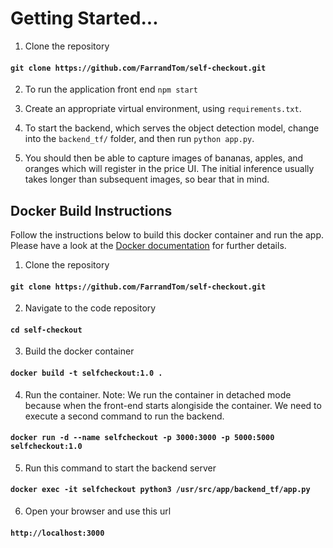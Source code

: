 # Getting Started...

1. Clone the repository

#### `git clone https://github.com/FarrandTom/self-checkout.git`

2. To run the application front end `npm start`

3. Create an appropriate virtual environment, using `requirements.txt`.

4. To start the backend, which serves the object detection model, change into the `backend_tf/` folder, and then run `python app.py`.

5. You should then be able to capture images of bananas, apples, and oranges which will register in the price UI. The initial inference usually takes longer than subsequent images, so bear that in mind.

## Docker Build Instructions
Follow the instructions below to build this docker container and run the app. Please have a look at the [Docker documentation](https://docs.docker.com/) for further details.

1. Clone the repository


#### `git clone https://github.com/FarrandTom/self-checkout.git`

2. Navigate to the code repository


#### `cd self-checkout`


3. Build the docker container


#### `docker build -t selfcheckout:1.0 .`


4. Run the container. 
Note: We run the container in detached mode because when the front-end starts alongiside the container. We need to execute a second command to run the backend.


#### `docker run -d --name selfcheckout -p 3000:3000 -p 5000:5000 selfcheckout:1.0`


5. Run this command to start the backend server


#### `docker exec -it selfcheckout python3 /usr/src/app/backend_tf/app.py`

6. Open your browser and use this url


#### `http://localhost:3000`
